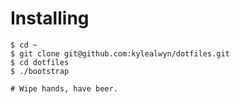 # Installing

```
$ cd ~
$ git clone git@github.com:kylealwyn/dotfiles.git
$ cd dotfiles
$ ./bootstrap

# Wipe hands, have beer.
```
